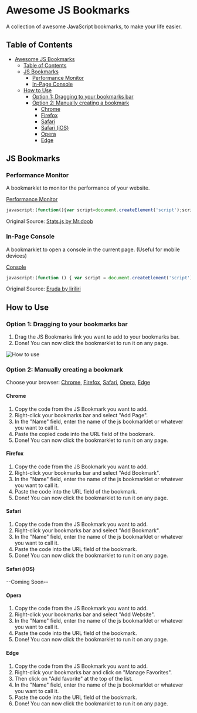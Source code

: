 # Awesome JS Bookmarks

A collection of awesome JavaScript bookmarks, to make your life easier.

## Table of Contents

- [Awesome JS Bookmarks](#awesome-js-bookmarks)
  - [Table of Contents](#table-of-contents)
  - [JS Bookmarks](#js-bookmarks)
    - [Performance Monitor](#performance-monitor)
    - [In-Page Console](#in-page-console)
  - [How to Use](#how-to-use)
    - [Option 1: Dragging to your bookmarks bar](#option-1-dragging-to-your-bookmarks-bar)
    - [Option 2: Manually creating a bookmark](#option-2-manually-creating-a-bookmark)
      - [Chrome](#chrome)
      - [Firefox](#firefox)
      - [Safari](#safari)
      - [Safari (iOS)](#safari-ios)
      - [Opera](#opera)
      - [Edge](#edge)

## JS Bookmarks

### Performance Monitor

A bookmarklet to monitor the performance of your website.


<a target="_blank" href="javascript:(function(){var script=document.createElement('script');script.onload=function(){var stats=new Stats();document.body.appendChild(stats.dom);requestAnimationFrame(function loop(){stats.update();requestAnimationFrame(loop)});};script.src='https://mrdoob.github.io/stats.js/build/stats.min.js';document.head.appendChild(script);})()">Performance Monitor</a>


```javascript
javascript:(function(){var script=document.createElement('script');script.onload=function(){var stats=new Stats();document.body.appendChild(stats.dom);requestAnimationFrame(function loop(){stats.update();requestAnimationFrame(loop)});};script.src='https://mrdoob.github.io/stats.js/build/stats.min.js';document.head.appendChild(script);})()
```

Original Source: [Stats.js by Mr.doob](https://mrdoob.github.io/stats.js/)

### In-Page Console

A bookmarklet to open a console in the current page. (Useful for mobile devices)


<a target="_blank" href="javascript:(function () { var script = document.createElement('script'); script.src='https://cdn.jsdelivr.net/npm/eruda'; document.body.append(script); script.onload = function () { eruda.init(); } })();" >Console</a>


```javascript
javascript:(function () { var script = document.createElement('script'); script.src='https://cdn.jsdelivr.net/npm/eruda'; document.body.append(script); script.onload = function () { eruda.init(); } })();"
```

Original Source: [Eruda by liriliri](https://eruda.liriliri.io)

## How to Use

### Option 1: Dragging to your bookmarks bar

1. Drag the JS Bookmarks link you want to add to your bookmarks bar.
2. Done! You can now click the bookmarklet to run it on any page.

![How to use](./how-to-use.gif)

### Option 2: Manually creating a bookmark

Choose your browser: [Chrome](####Chrome), [Firefox](####Firefox), [Safari](####Safari), [Opera](####Opera), [Edge](####Edge)

#### Chrome

1. Copy the code from the JS Bookmark you want to add.
2. Right-click your bookmarks bar and select "Add Page".
3. In the "Name" field, enter the name of the js bookmarklet or whatever you want to call it.
4. Paste the copied code into the URL field of the bookmark.
5. Done! You can now click the bookmarklet to run it on any page.

#### Firefox

1. Copy the code from the JS Bookmark you want to add.
2. Right-click your bookmarks bar and select "Add Bookmark".
3. In the "Name" field, enter the name of the js bookmarklet or whatever you want to call it.
4. Paste the code into the URL field of the bookmark.
5. Done! You can now click the bookmarklet to run it on any page.

#### Safari

1. Copy the code from the JS Bookmark you want to add.
2. Right-click your bookmarks bar and select "Add Bookmark".
3. In the "Name" field, enter the name of the js bookmarklet or whatever you want to call it.
4. Paste the code into the URL field of the bookmark.
5. Done! You can now click the bookmarklet to run it on any page.

#### Safari (iOS)

--Coming Soon--
#### Opera

1. Copy the code from the JS Bookmark you want to add.
2. Right-click your bookmarks bar and select "Add Website".
3. In the "Name" field, enter the name of the js bookmarklet or whatever you want to call it.
4. Paste the code into the URL field of the bookmark.
5. Done! You can now click the bookmarklet to run it on any page.

#### Edge

1. Copy the code from the JS Bookmark you want to add.
2. Right-click your bookmarks bar and click on "Manage Favorites".
3. Then click on "Add favorite" at the top of the list.
4. In the "Name" field, enter the name of the js bookmarklet or whatever you want to call it.
5. Paste the code into the URL field of the bookmark.
6. Done! You can now click the bookmarklet to run it on any page.